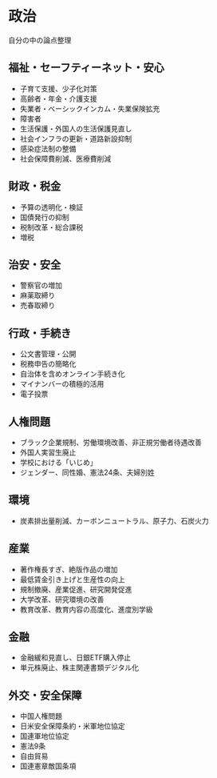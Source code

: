 # 政治
自分の中の論点整理

## 福祉・セーフティーネット・安心
* 子育て支援、少子化対策
* 高齢者・年金・介護支援
* 失業者・ベーシックインカム・失業保険拡充
* 障害者
* 生活保護・外国人の生活保護見直し
* 社会インフラの更新・道路新設抑制
* 感染症法制の整備
* 社会保障費削減、医療費削減

## 財政・税金
* 予算の透明化・検証
* 国債発行の抑制
* 税制改革・総合課税
* 増税

## 治安・安全
* 警察官の増加
* 麻薬取締り
* 売春取締り

## 行政・手続き
* 公文書管理・公開
* 税務申告の簡略化
* 自治体を含めオンライン手続き化
* マイナンバーの積極的活用
* 電子投票

## 人権問題
* ブラック企業規制、労働環境改善、非正規労働者待遇改善
* 外国人実習生廃止
* 学校における「いじめ」
* ジェンダー、同性婚、憲法24条、夫婦別姓

## 環境
* 炭素排出量削減、カーボンニュートラル、原子力、石炭火力

## 産業
* 著作権長すぎ、絶版作品の増加
* 最低賃金引き上げと生産性の向上
* 規制撤廃、産業促進、研究開発促進
* 大学改革、研究環境の改善
* 教育改革、教育内容の高度化、進度別学級

## 金融
* 金融緩和見直し、日銀ETF購入停止
* 単元株廃止、株主関連書類デジタル化

## 外交・安全保障
* 中国人権問題
* 日米安全保障条約・米軍地位協定
* 国連軍地位協定
* 憲法9条
* 自由貿易
* 国連憲章敵国条項
	
	
